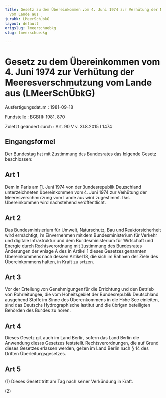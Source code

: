 ```yaml
---
Title: Gesetz zu dem Übereinkommen vom 4. Juni 1974 zur Verhütung der Meeresverschmutzung
  vom Lande aus
jurabk: LMeerSchÜbkG
layout: default
origslug: lmeerschuebkg
slug: lmeerschuebkg

---
```


# Gesetz zu dem Übereinkommen vom 4. Juni 1974 zur Verhütung der Meeresverschmutzung vom Lande aus (LMeerSchÜbkG)

Ausfertigungsdatum
:   1981-09-18

Fundstelle
:   BGBl II: 1981, 870

Zuletzt geändert durch
:   Art. 90 V v. 31.8.2015 I 1474


## Eingangsformel

Der Bundestag hat mit Zustimmung des Bundesrates das folgende Gesetz
beschlossen:


## Art 1

Dem in Paris am 11. Juni 1974 von der Bundesrepublik Deutschland
unterzeichneten Übereinkommen vom 4. Juni 1974 zur Verhütung der
Meeresverschmutzung vom Lande aus wird zugestimmt. Das Übereinkommen
wird nachstehend veröffentlicht.


## Art 2

Das Bundesministerium für Umwelt, Naturschutz, Bau und
Reaktorsicherheit wird ermächtigt, im Einvernehmen mit dem
Bundesministerium für Verkehr und digitale Infrastruktur und dem
Bundesministerium für Wirtschaft und Energie durch Rechtsverordnung
mit Zustimmung des Bundesrates Änderungen der Anlage A des in Artikel
1 dieses Gesetzes genannten Übereinkommens nach dessen Artikel 18, die
sich im Rahmen der Ziele des Übereinkommens halten, in Kraft zu
setzen.


## Art 3

Vor der Erteilung von Genehmigungen für die Errichtung und den Betrieb
von Rohrleitungen, die vom Hoheitsgebiet der Bundesrepublik
Deutschland ausgehend Stoffe im Sinne des Übereinkommens in die Hohe
See einleiten, sind das Deutsche Hydrographische Institut und die
übrigen beteiligten Behörden des Bundes zu hören.


## Art 4

Dieses Gesetz gilt auch im Land Berlin, sofern das Land Berlin die
Anwendung dieses Gesetzes feststellt. Rechtsverordnungen, die auf
Grund dieses Gesetzes erlassen werden, gelten im Land Berlin nach § 14
des Dritten Überleitungsgesetzes.


## Art 5

(1) Dieses Gesetz tritt am Tag nach seiner Verkündung in Kraft.

(2)

